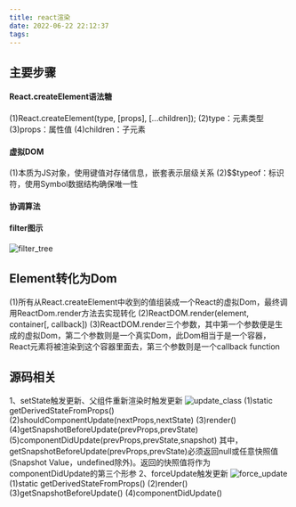 ```yaml
---
title: react渲染
date: 2022-06-22 22:12:37
tags:
---
```


## 主要步骤
#### React.createElement语法糖
(1)React.createElement(type, [props], [...children]);
(2)type：元素类型
(3)props：属性值
(4)children：子元素
#### 虚拟DOM
(1)本质为JS对象，使用键值对存储信息，嵌套表示层级关系
(2)$$typeof：标识符，使用Symbol数据结构确保唯一性

<!-- more -->

#### 协调算法
#### filter图示
![filter_tree](fiber_tree.png)

## Element转化为Dom
(1)所有从React.createElement中收到的值组装成一个React的虚拟Dom，最终调用ReactDom.render方法去实现转化
(2)ReactDOM.render(element, container[, callback])
(3)ReactDOM.render三个参数，其中第一个参数便是生成的虚拟Dom，第二个参数则是一个真实Dom，此Dom相当于是一个容器，React元素将被渲染到这个容器里面去，第三个参数则是一个callback function

## 源码相关
1、setState触发更新、父组件重新渲染时触发更新
![update_class](update_class.png)
(1)static getDerivedStateFromProps()
(2)shouldComponentUpdate(nextProps,nextState)
(3)render()
(4)getSnapshotBeforeUpdate(prevProps,prevState)
(5)componentDidUpdate(prevProps,prevState,snapshot)
其中，getSnapshotBeforeUpdate(prevProps,prevState)必须返回null或任意快照值(Snapshot Value，undefined除外)。返回的快照值将作为componentDidUpdate的第三个形参
2、forceUpdate触发更新
![force_update](force_update.png)
(1)static getDerivedStateFromProps()
(2)render()
(3)getSnapshotBeforeUpdate()
(4)componentDidUpdate()